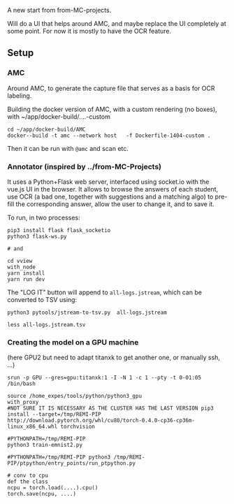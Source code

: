 

A new start from from-MC-projects.

Will do a UI that helps around AMC, and maybe replace the UI completely at some point.
For now it is mostly to have the OCR feature.

## Setup

### AMC

Around AMC, to generate the capture file that serves as a basis for OCR labeling.

Building the docker version of AMC, with a custom rendering (no boxes), with ~/app/docker-build/....-custom
~~~
cd ~/app/docker-build/AMC
docker--build -t amc --network host   -f Dockerfile-1404-custom .
~~~

Then it can be run with `@amc` and scan etc.


### Annotator (inspired by ../from-MC-Projects)

It uses a Python+Flask web server, interfaced using socket.io with the vue.js UI in the browser.
It allows to browse the answers of each student, use OCR (a bad one, together with suggestions and a matching algo) to pre-fill the corresponding answer, allow the user to change it, and to save it.

To run, in two processes:

~~~
pip3 install flask flask_socketio
python3 flask-ws.py

# and

cd vview
with_node
yarn install
yarn run dev
~~~

The "LOG IT" button will append to `all-logs.jstream`, which can be converted to TSV using:

~~~
python3 pytools/jstream-to-tsv.py  all-logs.jstream

less all-logs.jstream.tsv
~~~


### Creating the model on a GPU machine

(here GPU2 but need to adapt titanxk to get another one, or manually ssh, ...)

~~~
srun -p GPU --gres=gpu:titanxk:1 -I -N 1 -c 1 --pty -t 0-01:05 /bin/bash

source /home_expes/tools/python/python3_gpu
with_proxy
#NOT SURE IT IS NECESSARY AS THE CLUSTER HAS THE LAST VERSION pip3 install --target=/tmp/REMI-PIP  http://download.pytorch.org/whl/cu80/torch-0.4.0-cp36-cp36m-linux_x86_64.whl torchvision

#PYTHONPATH=/tmp/REMI-PIP
python3 train-emnist2.py

#PYTHONPATH=/tmp/REMI-PIP python3 /tmp/REMI-PIP/ptpython/entry_points/run_ptpython.py

# conv to cpu
def the class
ncpu = torch.load(....).cpu()
torch.save(ncpu, ....)
~~~
